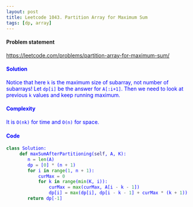 ```yaml
---
layout: post
title: Leetcode 1043. Partition Array for Maximum Sum
tags: [dp, array]
---
```


#### Problem statement

<a href="https://leetcode.com/problems/partition-array-for-maximum-sum/"> <font color = blue>https://leetcode.com/problems/partition-array-for-maximum-sum/

#### Solution
Notice that here `k` is the maximum size of subarray, not number of subarrays!
Let `dp[i]` be the answer for `A[:i+1]`. Then we need to look at previous `k` values and keep running maximum.

#### Complexity
It is `O(nk)` for time and `O(n)` for space.

#### Code
```python
class Solution:
     def maxSumAfterPartitioning(self, A, K):
        n = len(A)
        dp = [0] * (n + 1)
        for i in range(1, n + 1):
            curMax = 0
            for k in range(min(K, i)):
                curMax = max(curMax, A[i - k - 1])
                dp[i] = max(dp[i], dp[i - k - 1] + curMax * (k + 1))
        return dp[-1]
```
